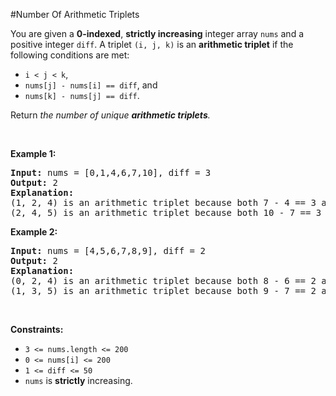 #Number Of Arithmetic Triplets
<p>You are given a <strong>0-indexed</strong>, <strong>strictly increasing</strong> integer array <code>nums</code> and a positive integer <code>diff</code>. A triplet <code>(i, j, k)</code> is an <strong>arithmetic triplet</strong> if the following conditions are met:</p>
<ul>
<li><code>i &lt; j &lt; k</code>,</li>
<li><code>nums[j] - nums[i] == diff</code>, and</li>
<li><code>nums[k] - nums[j] == diff</code>.</li>
</ul>
<p>Return <em>the number of unique <strong>arithmetic triplets</strong>.</em></p>
<p> </p>
<p><strong class="example">Example 1:</strong></p>
<pre><strong>Input:</strong> nums = [0,1,4,6,7,10], diff = 3
<strong>Output:</strong> 2
<strong>Explanation:</strong>
(1, 2, 4) is an arithmetic triplet because both 7 - 4 == 3 and 4 - 1 == 3.
(2, 4, 5) is an arithmetic triplet because both 10 - 7 == 3 and 7 - 4 == 3. 
</pre>
<p><strong class="example">Example 2:</strong></p>
<pre><strong>Input:</strong> nums = [4,5,6,7,8,9], diff = 2
<strong>Output:</strong> 2
<strong>Explanation:</strong>
(0, 2, 4) is an arithmetic triplet because both 8 - 6 == 2 and 6 - 4 == 2.
(1, 3, 5) is an arithmetic triplet because both 9 - 7 == 2 and 7 - 5 == 2.
</pre>
<p> </p>
<p><strong>Constraints:</strong></p>
<ul>
<li><code>3 &lt;= nums.length &lt;= 200</code></li>
<li><code>0 &lt;= nums[i] &lt;= 200</code></li>
<li><code>1 &lt;= diff &lt;= 50</code></li>
<li><code>nums</code> is <strong>strictly</strong> increasing.</li>
</ul>
